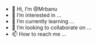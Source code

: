 - 👋 Hi, I’m @Mrbanu
- 👀 I’m interested in ...
- 🌱 I’m currently learning ...
- 💞️ I’m looking to collaborate on ...
- 📫 How to reach me ...

<!---
Mrbanu/Mrbanu is a ✨ special ✨ repository because its `README.md` (this file) appears on your GitHub profile.
You can click the Preview link to take a look at your changes.
--->
